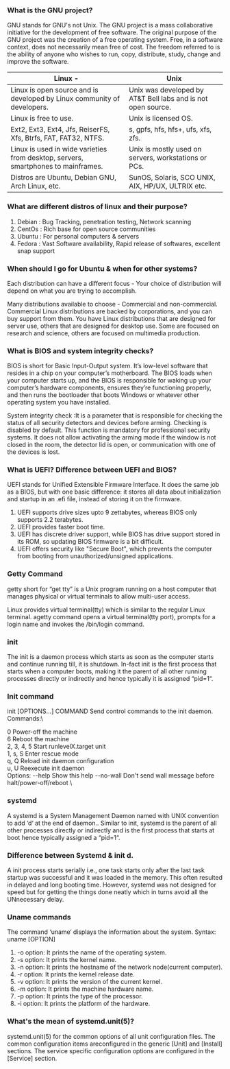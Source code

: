 ### What is the GNU project?
GNU stands for GNU's not Unix. 
The GNU project is a mass collaborative initiative for the development of free software. 
The original purpose of the GNU project was the creation of a free operating system. Free, in a software context, does not necessarily mean free of cost. 
The freedom referred to is the ability of anyone who wishes to run, copy, distribute, study, change and improve the software.

| Linux  - | Unix |
|  - | --------------------------- |
| Linux is open source and is developed by Linux community of developers. |Unix was developed by AT&T Bell labs and is not open source.|
| Linux is free to use. |Unix is licensed OS.|
| Ext2, Ext3, Ext4, Jfs, ReiserFS, Xfs, Btrfs, FAT, FAT32, NTFS. | s, gpfs, hfs, hfs+, ufs, xfs, zfs.|
| Linux is used in wide varieties from desktop, servers, smartphones to mainframes. | Unix is mostly used on servers, workstations or PCs.|
| Distros are Ubuntu, Debian GNU, Arch Linux, etc.| SunOS, Solaris, SCO UNIX, AIX, HP/UX, ULTRIX etc.|

### What are different distros of linux and their purpose?
1. Debian : Bug Tracking, penetration testing, Network scanning
2. CentOs : Rich base for open source communities
3. Ubuntu : For personal computers & servers
4. Fedora : Vast Software availability, Rapid release of softwares, excellent snap support


### When should I go for Ubuntu & when for other systems?


Each distribution can have a different focus - Your choice of distribution will depend on what you are trying to accomplish.

Many distributions available to choose - Commercial and non-commercial. Commercial Linux distributions are backed by corporations, and you can buy support from    them. You have Linux distributions that are designed for server use, others that are designed for desktop use. Some are focused on research and science, others    are focused on multimedia production.
  
### What is BIOS and system integrity checks?
BIOS is short for Basic Input-Output system. It’s low-level software that resides in a chip on your computer’s motherboard. The BIOS loads when your computer starts up, and the BIOS is responsible for waking up your computer’s hardware components, ensures they’re functioning properly, and then runs the bootloader that boots Windows or whatever other operating system you have installed.

 System integrity check :It is a parameter that is responsible for checking the status of all security detectors and devices before arming. Checking is disabled by default.
This function is mandatory for professional security systems. It does not allow activating the arming mode if the window is not closed in the room, the detector lid is open, or communication with one of the devices is lost.


### What is UEFI? Difference between UEFI and BIOS?
UEFI stands for Unified Extensible Firmware Interface. It does the same job as a BIOS, but with one basic difference: it stores all data about initialization and startup in an .efi file, instead of storing it on the firmware.
1. UEFI supports drive sizes upto 9 zettabytes, whereas BIOS only supports 2.2 terabytes.
2. UEFI provides faster boot time.
3. UEFI has discrete driver support, while BIOS has drive support stored in its ROM, so updating BIOS firmware is a bit difficult.
4. UEFI offers security like "Secure Boot", which prevents the computer from booting from unauthorized/unsigned applications.


### Getty Command
getty short for “get tty” is a Unix program running on a host computer that manages physical or virtual terminals to allow multi-user access. 

Linux provides virtual terminal(tty) which is similar to the regular Linux terminal. agetty command opens a virtual terminal(tty port), prompts for a login name and invokes the /bin/login command. 

### init 
The init is a daemon process which starts as soon as the computer starts and continue running till, it is shutdown. In-fact init is the first process that starts when a computer boots, making it the parent of all other running processes directly or indirectly and hence typically it is assigned “pid=1“.
### Init command
init [OPTIONS...] COMMAND
Send control commands to the init daemon.
Commands:\

0 Power-off the machine \
6 Reboot the machine \
2, 3, 4, 5 Start runlevelX.target unit \
1, s, S Enter rescue mode \
q, Q Reload init daemon configuration \
u, U Reexecute init daemon \
Options:
--help Show this help
--no-wall Don't send wall message before halt/power-off/reboot \

### systemd
A systemd is a System Management Daemon named with UNIX convention to add ‘d‘ at the end of daemon.. Similar to init, systemd is the parent of all other processes directly or indirectly and is the first process that starts at boot hence typically assigned a “pid=1“.

### Difference between Systemd & init d.
A init process starts serially i.e., one task starts only after the last task startup was successful and it was loaded in the memory. This often resulted in delayed and long booting time. However, systemd was not designed for speed but for getting the things done neatly which in turns avoid all the UNnecessary delay.

### Uname commands
The command ‘uname‘ displays the information about the system.
Syntax: uname [OPTION]
1. -o option: It prints the name of the operating system.
2. -s option: It prints the kernel name.
3. -n option: It prints the hostname of the network node(current computer).
4. -r option: It prints the kernel release date.
5. -v option: It prints the version of the current kernel.
6. -m option: It prints the machine hardware name.
7. -p option: It prints the type of the processor.
8. -i option: It prints the platform of the hardware.


### What's the  mean of  systemd.unit(5)?
systemd.unit(5) for the common options of all unit configuration files. The common configuration items areconfigured in the generic [Unit] and [Install] sections. The service specific configuration options are configured in the [Service] section.













